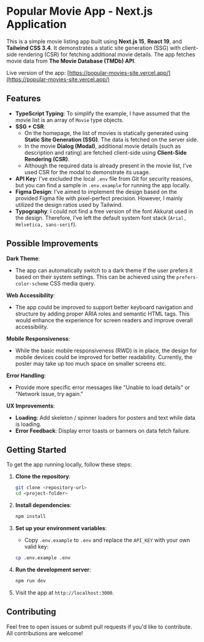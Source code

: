 # Popular Movie App - Next.js Application

This is a simple movie listing app built using **Next.js 15**, **React 19**, and **Tailwind CSS 3.4**. It demonstrates a static site generation (SSG) with client-side rendering (CSR) for fetching additional movie details. The app fetches movie data from **The Movie Database (TMDb) API**.

Live version of the app: [https://popular-movies-site.vercel.app/](https://popular-movies-site.vercel.app/)

## Features

- **TypeScript Typing**: To simplify the example, I have assumed that the movie list is an array of `Movie` type objects.
- **SSG + CSR**:
  - On the homepage, the list of movies is statically generated using **Static Site Generation (SSG)**. The data is fetched on the server side.
  - In the movie **Dialog (Modal)**, additional movie details (such as description and rating) are fetched client-side using **Client-Side Rendering (CSR)**.
  - Although the required data is already present in the movie list, I’ve used CSR for the modal to demonstrate its usage.
- **API Key**: I’ve excluded the local `.env` file from Git for security reasons, but you can find a sample in `.env.example` for running the app locally.
- **Figma Design**: I’ve aimed to implement the design based on the provided Figma file with pixel-perfect precision. However, I mainly utilized the design ratios used by Tailwind.
- **Typography**: I could not find a free version of the font Akkurat used in the design. Therefore, I’ve left the default system font stack (`Arial, Helvetica, sans-serif`).

## Possible Improvements

**Dark Theme**:

- The app can automatically switch to a dark theme if the user prefers it based on their system settings. This can be achieved using the `prefers-color-scheme` CSS media query.

**Web Accessibility**:

- The app could be improved to support better keyboard navigation and structure by adding proper ARIA roles and semantic HTML tags. This would enhance the experience for screen readers and improve overall accessibility.

**Mobile Responsiveness**:

- While the basic mobile responsiveness (RWD) is in place, the design for mobile devices could be improved for better readability. Currently, the poster may take up too much space on smaller screens etc.

**Error Handling**:

- Provide more specific error messages like "Unable to load details" or "Network issue, try again."

**UX Improvements**:

- **Loading**: Add skeleton / spinner loaders for posters and text while data is loading.
- **Error Feedback**: Display error toasts or banners on data fetch failure.

## Getting Started

To get the app running locally, follow these steps:

1. **Clone the repository**:

   ```bash
   git clone <repository-url>
   cd <project-folder>
   ```

2. **Install dependencies**:

   ```bash
   npm install
   ```

3. **Set up your environment variables**:

   - Copy `.env.example` to `.env` and replace the `API_KEY` with your own valid key:

   ```bash
   cp .env.example .env
   ```

4. **Run the development server**:

   ```bash
   npm run dev
   ```

5. Visit the app at `http://localhost:3000`.

## Contributing

Feel free to open issues or submit pull requests if you'd like to contribute. All contributions are welcome!
